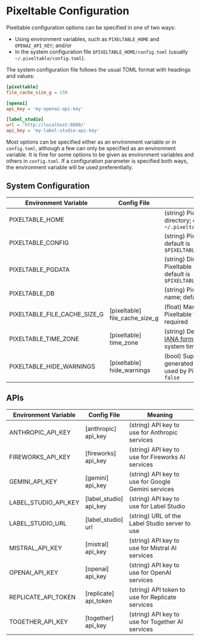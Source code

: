 # Pixeltable Configuration

Pixeltable configuration options can be specified in one of two ways:

- Using environment variables, such as `PIXELTABLE_HOME` and `OPENAI_API_KEY`; and/or
- In the system configuration file `$PIXELTABLE_HOME/config.toml` (usually `~/.pixeltable/config.toml`).

The system configuration file follows the usual TOML format with headings and values:

```toml
[pixeltable]
file_cache_size_g = 250

[openai]
api_key = 'my-openai-api-key'

[label_studio]
url = 'http://localhost:8080/'
api_key = 'my-label-studio-api-key'
```

Most options can be specified either as an environment variable or in `config.toml`,
although a few can only be specified as an environment variable. It is fine for some options to be given as environment
variables and others in `config.toml`. If a configuration parameter is specified both ways,
the environment variable will be used preferentially.

## System Configuration

| Environment Variable | Config File | Meaning |
|-|-|-|
| PIXELTABLE_HOME | | (string) Pixeltable user directory; default is `~/.pixeltable` |
| PIXELTABLE_CONFIG | | (string) Pixeltable config file; default is `$PIXELTABLE_HOME/config.toml` |
| PIXELTABLE_PGDATA | | (string) Directory where Pixeltable DB is stored; default is `$PIXELTABLE_HOME/pgdata` |
| PIXELTABLE_DB | | (string) Pixeltable database name; default is `pixeltable` |
| PIXELTABLE_FILE_CACHE_SIZE_G | [pixeltable]<br>file_cache_size_g | (float) Maximum size of the Pixeltable file cache, in GiB; required |
| PIXELTABLE_TIME_ZONE | [pixeltable]<br>time_zone | (string) Default time zone in [IANA format](https://en.wikipedia.org/wiki/List_of_tz_database_time_zones); defaults to the system time zone |
| PIXELTABLE_HIDE_WARNINGS | [pixeltable]<br>hide_warnings | (bool) Suppress warnings generated by various libraries used by Pixeltable; default is `false` |

## APIs

| Environment Variable | Config File | Meaning |
|-|-|-|
| ANTHROPIC_API_KEY | [anthropic]<br>api_key | (string) API key to use for Anthropic services |
| FIREWORKS_API_KEY | [fireworks]<br>api_key | (string) API key to use for Fireworks AI services |
| GEMINI_API_KEY | [gemini]<br>api_key | (string) API key to use for Google Gemini services |
| LABEL_STUDIO_API_KEY | [label_studio]<br>api_key | (string) API key to use for Label Studio |
| LABEL_STUDIO_URL | [label_studio]<br>url | (string) URL of the Label Studio server to use |
| MISTRAL_API_KEY | [mistral]<br>api_key | (string) API key to use for Mistral AI services |
| OPENAI_API_KEY | [openai]<br>api_key | (string) API key to use for OpenAI services |
| REPLICATE_API_TOKEN | [replicate]<br>api_token | (string) API token to use for Replicate services |
| TOGETHER_API_KEY | [together]<br>api_key | (string) API key to use for Together AI services |

